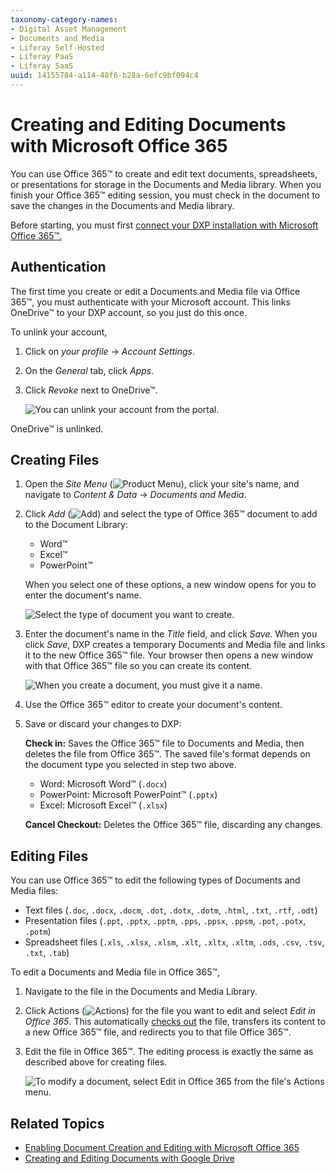 ```yaml
---
taxonomy-category-names:
- Digital Asset Management
- Documents and Media
- Liferay Self-Hosted
- Liferay PaaS
- Liferay SaaS
uuid: 14155784-a114-48f6-b28a-6efc9bf094c4
---
```


# Creating and Editing Documents with Microsoft Office 365

You can use Office 365&trade; to create and edit text documents, spreadsheets, or presentations for storage in the Documents and Media library. When you finish your Office 365&trade; editing session, you must check in the document to save the changes in the Documents and Media library.

Before starting, you must first [connect your DXP installation with Microsoft Office 365&trade;.](../../devops/enabling-document-creation-and-editing-with-microsoft-office-365.md)

## Authentication

The first time you create or edit a Documents and Media file via Office 365&trade;, you must authenticate with your Microsoft account. This links OneDrive&trade; to your DXP account, so you just do this once.

To unlink your account,

1. Click on *your profile* &rarr; *Account Settings*.

1. On the *General* tab, click *Apps*.

1. Click *Revoke* next to OneDrive&trade;.

   ![You can unlink your account from the portal.](./creating-and-editing-documents-with-microsoft-office-365/images/01.png)

OneDrive&trade; is unlinked.

## Creating Files

1. Open the *Site Menu* (![Product Menu](../../../../images/icon-menu.png)), click your site's name, and navigate to *Content & Data* &rarr; *Documents and Media*.

1. Click *Add* (![Add](../../../../images/icon-add.png)) and select the type of Office 365&trade; document to add to the Document Library:

   - Word&trade;
   - Excel&trade;
   - PowerPoint&trade;

   When you select one of these options, a new window opens for you to enter the document's name.

   ![Select the type of document you want to create.](./creating-and-editing-documents-with-microsoft-office-365/images/02.png)

1. Enter the document's name in the *Title* field, and click *Save*. When you click *Save*, DXP creates a temporary Documents and Media file and links it to the new Office 365&trade; file. Your browser then opens a new window with that Office 365&trade; file so you can create its content.

   ![When you create a document, you must give it a name.](./creating-and-editing-documents-with-microsoft-office-365/images/03.png)

1. Use the Office 365&trade; editor to create your document's content.

1. Save or discard your changes to DXP:

   **Check in:** Saves the Office 365&trade; file to Documents and Media, then deletes the file from Office 365&trade;. The saved file's format depends on the document type you selected in step two above.

   - Word: Microsoft Word&trade; (`.docx`)
   - PowerPoint: Microsoft PowerPoint&trade; (`.pptx`)
   - Excel: Microsoft Excel&trade; (`.xlsx`)

   **Cancel Checkout:** Deletes the Office 365&trade; file, discarding any changes.

## Editing Files

You can use Office 365&trade; to edit the following types of Documents and Media files:

- Text files (`.doc`, `.docx`, `.docm`, `.dot`, `.dotx`, `.dotm`, `.html`, `.txt`, `.rtf`, `.odt`)
- Presentation files (`.ppt`, `.pptx`, `.pptm`, `.pps`, `.ppsx`, `.ppsm`, `.pot`, `.potx`, `.potm`)
- Spreadsheet files (`.xls`, `.xlsx`, `.xlsm`, `.xlt`, `.xltx`, `.xltm`, `.ods`, `.csv`, `.tsv`, `.txt`, `.tab`)

To edit a Documents and Media file in Office 365&trade;,

1. Navigate to the file in the Documents and Media Library.

1. Click Actions (![Actions](../../../../images/icon-actions.png)) for the file you want to edit and select *Edit in Office 365*. This automatically [checks out](../../publishing-and-sharing/managing-document-access/managing-document-changes-with-checkout.md) the file, transfers its content to a new Office 365&trade; file, and redirects you to that file Office 365&trade;.

1. Edit the file in Office 365&trade;. The editing process is exactly the same as described above for creating files.

   ![To modify a document, select Edit in Office 365 from the file's Actions menu.](./creating-and-editing-documents-with-microsoft-office-365/images/04.png)

## Related Topics

- [Enabling Document Creation and Editing with Microsoft Office 365](../../devops/enabling-document-creation-and-editing-with-microsoft-office-365.md)
- [Creating and Editing Documents with Google Drive](./creating-and-editing-documents-with-google-drive.md)
